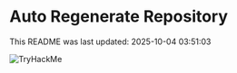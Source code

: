 # Auto Regenerate Repository

This README was last updated: 2025-10-04 03:51:03

 ![TryHackMe](https://tryhackme.com/badge/533634)